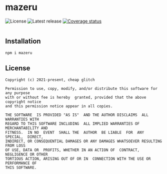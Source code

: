 # mazeru

![License](https://badgen.net/github/license/cheap-glitch/mazeru?color=green)
![Latest release](https://badgen.net/github/release/cheap-glitch/mazeru?color=green)
[![Coverage status](https://coveralls.io/repos/github/cheap-glitch/mazeru/badge.svg?branch=main)](https://coveralls.io/github/cheap-glitch/mazeru?branch=main)

```typescript
```

## Installation

```shell
npm i mazeru
```

## License

```text
Copyright (c) 2021-present, cheap glitch

Permission to use, copy, modify, and/or distribute this software for any purpose
with or without fee is hereby  granted, provided that the above copyright notice
and this permission notice appear in all copies.

THE SOFTWARE  IS PROVIDED "AS IS"  AND THE AUTHOR DISCLAIMS  ALL WARRANTIES WITH
REGARD TO THIS SOFTWARE INCLUDING  ALL IMPLIED WARRANTIES OF MERCHANTABILITY AND
FITNESS.  IN NO  EVENT  SHALL THE  AUTHOR  BE LIABLE  FOR  ANY SPECIAL,  DIRECT,
INDIRECT, OR CONSEQUENTIAL DAMAGES OR ANY DAMAGES WHATSOEVER RESULTING FROM LOSS
OF USE, DATA OR  PROFITS, WHETHER IN AN ACTION OF  CONTRACT, NEGLIGENCE OR OTHER
TORTIOUS ACTION, ARISING OUT OF OR IN  CONNECTION WITH THE USE OR PERFORMANCE OF
THIS SOFTWARE.
```
